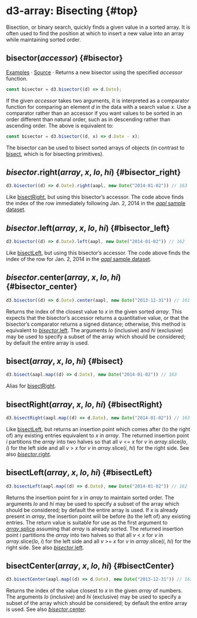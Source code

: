 # d3-array: Bisecting {#top}

Bisection, or binary search, quickly finds a given value in a sorted array. It is often used to find the position at which to insert a new value into an array while maintaining sorted order.

## bisector(*accessor*) {#bisector}

[Examples](https://observablehq.com/@d3/d3-bisect) · [Source](https://github.com/d3/d3-array/blob/main/src/bisector.js) · Returns a new bisector using the specified *accessor* function.

```js
const bisector = d3.bisector((d) => d.Date);
```

If the given *accessor* takes two arguments, it is interpreted as a comparator function for comparing an element *d* in the data with a search value *x*. Use a comparator rather than an accessor if you want values to be sorted in an order different than natural order, such as in descending rather than ascending order. The above is equivalent to:

```js
const bisector = d3.bisector((d, x) => d.Date - x);
```

The bisector can be used to bisect sorted arrays of objects (in contrast to [bisect](#bisect), which is for bisecting primitives).

## *bisector*.right(*array*, *x*, *lo*, *hi*) {#bisector_right}

```js
d3.bisector((d) => d.Date).right(aapl, new Date("2014-01-02")) // 163
```

Like [bisectRight](#bisectRight), but using this bisector’s accessor. The code above finds the index of the row immediately following Jan. 2, 2014 in the [*aapl* sample dataset](https://observablehq.com/@observablehq/sample-datasets#aapl).

## *bisector*.left(*array*, *x*, *lo*, *hi*) {#bisector_left}

```js
d3.bisector((d) => d.Date).left(aapl, new Date("2014-01-02")) // 162
```

Like [bisectLeft](#bisectLeft), but using this bisector’s accessor. The code above finds the index of the row for Jan. 2, 2014 in the [*aapl* sample dataset](https://observablehq.com/@observablehq/sample-datasets#aapl).

## *bisector*.center(*array*, *x*, *lo*, *hi*) {#bisector_center}

```js
d3.bisector((d) => d.Date).center(aapl, new Date("2013-12-31")) // 161
```

Returns the index of the closest value to *x* in the given sorted *array*. This expects that the bisector’s accessor returns a quantitative value, or that the bisector’s comparator returns a signed distance; otherwise, this method is equivalent to [*bisector*.left](#bisector_left). The arguments *lo* (inclusive) and *hi* (exclusive) may be used to specify a subset of the array which should be considered; by default the entire array is used.

## bisect(*array*, *x*, *lo*, *hi*) {#bisect}

```js
d3.bisect(aapl.map((d) => d.Date), new Date("2014-01-02")) // 163
```

Alias for [bisectRight](#bisectRight).

## bisectRight(*array*, *x*, *lo*, *hi*) {#bisectRight}

```js
d3.bisectRight(aapl.map((d) => d.Date), new Date("2014-01-02")) // 163
```

Like [bisectLeft](#bisectLeft), but returns an insertion point which comes after (to the right of) any existing entries equivalent to *x* in *array*. The returned insertion point *i* partitions the *array* into two halves so that all *v* <= *x* for *v* in *array*.slice(*lo*, *i*) for the left side and all *v* > *x* for *v* in *array*.slice(*i*, *hi*) for the right side. See also [*bisector*.right](#bisector_right).

## bisectLeft(*array*, *x*, *lo*, *hi*) {#bisectLeft}

```js
d3.bisectLeft(aapl.map((d) => d.Date), new Date("2014-01-02")) // 162
```

Returns the insertion point for *x* in *array* to maintain sorted order. The arguments *lo* and *hi* may be used to specify a subset of the array which should be considered; by default the entire array is used. If *x* is already present in *array*, the insertion point will be before (to the left of) any existing entries. The return value is suitable for use as the first argument to [*array*.splice](https://developer.mozilla.org/docs/Web/JavaScript/Reference/Global_Objects/Array/splice) assuming that *array* is already sorted. The returned insertion point *i* partitions the *array* into two halves so that all *v* < *x* for *v* in *array*.slice(*lo*, *i*) for the left side and all *v* >= *x* for *v* in *array*.slice(*i*, *hi*) for the right side. See also [*bisector*.left](#bisector_left).

## bisectCenter(*array*, *x*, *lo*, *hi*) {#bisectCenter}

```js
d3.bisectCenter(aapl.map((d) => d.Date), new Date("2013-12-31")) // 161
```

Returns the index of the value closest to *x* in the given *array* of numbers. The arguments *lo* (inclusive) and *hi* (exclusive) may be used to specify a subset of the array which should be considered; by default the entire array is used. See also [*bisector*.center](#bisector_center).
